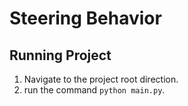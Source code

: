 # Steering Behavior

## Running Project

1. Navigate to the project root direction.
2. run the command `python main.py`.
